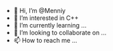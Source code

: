 - 👋 Hi, I’m @Menniy
- 👀 I’m interested in C++
- 🌱 I’m currently learning ...
- 💞️ I’m looking to collaborate on ...
- 📫 How to reach me ...

<!---
Menniy/Menniy is a ✨ special ✨ repository because its `README.md` (this file) appears on your GitHub profile.
You can click the Preview link to take a look at your changes.
--->
